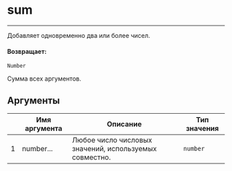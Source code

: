 # sum

---

Добавляет одновременно два или более чисел.

#### Возвращает:

`Number`

Сумма всех аргументов.

## Аргументы

|  | Имя аргумента | Описание | Тип значения |
| --- | --- | --- | --- |
| 1 | number... | Любое число числовых значений, используемых совместно. | `number` |

